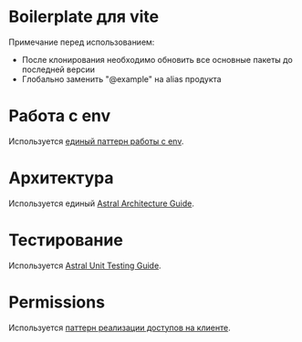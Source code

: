 # Boilerplate для vite
Примечание перед использованием:
- После клонирования необходимо обновить все основные пакеты до последней версии
- Глобально заменить "@example" на alias продукта

# Работа с env

Используется [единый паттерн работы с env](https://kaluga-astral.github.io/guides/docs/category/%D1%80%D0%B0%D0%B1%D0%BE%D1%82%D0%B0-%D1%81-env).

# Архитектура

Используется единый [Astral Architecture Guide](https://industrious-search-cdf.notion.site/Astral-Frontend-Architecture-Guide-cbb7ccaa69384c65aec35292a5c13e2a).

# Тестирование

Используется [Astral Unit Testing Guide](https://industrious-search-cdf.notion.site/Astral-Frontend-Unit-Testing-Guide-71120289ed89424e912ebe7fa8b7e39b?pvs=4).

# Permissions

Используется [паттерн реализации доступов на клиенте](https://kaluga-astral.github.io/guides/docs/category/permissions-%D0%BF%D0%B0%D1%82%D1%82%D0%B5%D1%80%D0%BD-%D1%80%D0%B5%D0%B0%D0%BB%D0%B8%D0%B7%D0%B0%D1%86%D0%B8%D0%B8-%D0%B4%D0%BE%D1%81%D1%82%D1%83%D0%BF%D0%BE%D0%B2-%D0%BD%D0%B0-%D0%BA%D0%BB%D0%B8%D0%B5%D0%BD%D1%82%D0%B5).
